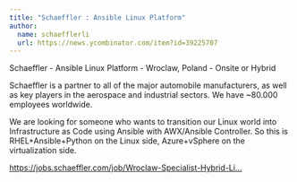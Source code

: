 ```yaml
---
title: "Schaeffler : Ansible Linux Platform"
author:
  name: schaefflerli
  url: https://news.ycombinator.com/item?id=39225707
---
```

Schaeffler - Ansible Linux Platform - Wroclaw, Poland - Onsite or Hybrid

Schaeffler is a partner to all of the major automobile manufacturers, as well as key players in the aerospace and industrial sectors. We have ~80.000 employees worldwide.

We are looking for someone who wants to transition our Linux world into Infrastructure as Code using Ansible with AWX&#x2F;Ansible Controller. So this is RHEL+Ansible+Python on the Linux side, Azure+vSphere on the virtualization side.

<a href="https:&#x2F;&#x2F;jobs.schaeffler.com&#x2F;job&#x2F;Wroclaw-Specialist-Hybrid-Linux-Platforms-50-086&#x2F;1019281501&#x2F;" rel="nofollow">https:&#x2F;&#x2F;jobs.schaeffler.com&#x2F;job&#x2F;Wroclaw-Specialist-Hybrid-Li...</a>
